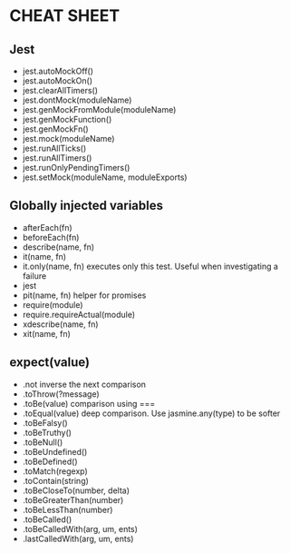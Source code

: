 # CHEAT SHEET

## Jest
* jest.autoMockOff()
* jest.autoMockOn()
* jest.clearAllTimers()
* jest.dontMock(moduleName)
* jest.genMockFromModule(moduleName)
* jest.genMockFunction()
* jest.genMockFn()
* jest.mock(moduleName)
* jest.runAllTicks()
* jest.runAllTimers()
* jest.runOnlyPendingTimers()
* jest.setMock(moduleName, moduleExports)

## Globally injected variables
* afterEach(fn)
* beforeEach(fn)
* describe(name, fn)
* it(name, fn)
* it.only(name, fn) executes only this test. Useful when investigating a failure
* jest
* pit(name, fn) helper for promises
* require(module)
* require.requireActual(module)
* xdescribe(name, fn)
* xit(name, fn)

## expect(value)
* .not inverse the next comparison
* .toThrow(?message)
* .toBe(value) comparison using ===
* .toEqual(value) deep comparison. Use jasmine.any(type) to be softer
* .toBeFalsy()
* .toBeTruthy()
* .toBeNull()
* .toBeUndefined()
* .toBeDefined()
* .toMatch(regexp)
* .toContain(string)
* .toBeCloseTo(number, delta)
* .toBeGreaterThan(number)
* .toBeLessThan(number)
* .toBeCalled()
* .toBeCalledWith(arg, um, ents)
* .lastCalledWith(arg, um, ents)
